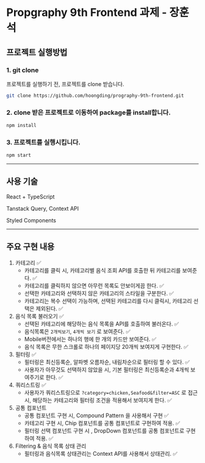 # Propgraphy 9th Frontend 과제 - 장훈석

## 프로젝트 실행방법

### 1. git clone

프로젝트를 실행하기 전, 프로젝트를 clone 받습니다.

```bash
git clone https://github.com/hoongding/prography-9th-frontend.git
```

### 2. clone 받은 프로젝트로 이동하여 package를 install합니다.

```bash
npm install
```

### 3. 프로젝트를 실행시킵니다.

```bash
npm start
```

---

## 사용 기술

React + TypeScript

Tanstack Query, Context API

Styled Components

---

## 주요 구현 내용

1. 카테고리 ✅
   - 카테고리를 클릭 시, 카테고리별 음식 조회 API를 호출한 뒤 카테고리를 보여준다. ✅
   - 카테고리를 클릭하지 않으면 아무런 목록도 안보이게끔 한다. ✅
   - 선택한 카테고리와 선택하지 않은 카테고리의 스타일을 구분한다. ✅
   - 카테고리는 복수 선택이 가능하며, 선택된 카테고리를 다시 클릭시, 카테고리 선택은 제외된다. ✅
2. 음식 목록 불러오기 ✅
   - 선택된 카테고리에 해당하는 음식 목록을 API를 호출하여 불러온다. ✅
   - 음식목록은 `2개씩보기`, `4개씩 보기` 로 보여준다. ✅
   - Mobile버전에서는 하나의 행에 한 개의 카드만 보여준다. ✅
   - 음식 목록은 무한 스크롤로 하나의 페이지당 20개씩 보여지게 구현한다. ✅
3. 필터링 ✅
   - 필터링은 최신등록순, 알파벳 오름차순, 내림차순으로 필터링 할 수 있다. ✅
   - 사용자가 아무것도 선택하지 않았을 시, 기본 필터링은 최신등록순과 4개씩 보여주기로 한다. ✅
4. 쿼리스트링 ✅
   - 사용자가 쿼리스트링으로 `?category=chicken,Seafood&filter=ASC` 로 접근 시, 해당하는 카테고리와 필터링 조건을 적용해서 보여지게 한다. ✅
5. 공통 컴포넌트
   - 공통 컴포넌트 구현 시, Compound Pattern 을 사용해서 구현 ✅
   - 카테고리 구현 시, Chip 컴포넌트를 공통 컴포넌트로 구현하여 적용. ✅
   - 필터링 선택 컴포넌트 구현 시 , DropDown 컴포넌트를 공통 컴포넌트로 구현하여 적용. ✅
6. Filtering & 음식 목록 상태 관리
   - 필터링과 음식목록 상태관리는 Context API를 사용해서 상태관리. ✅
